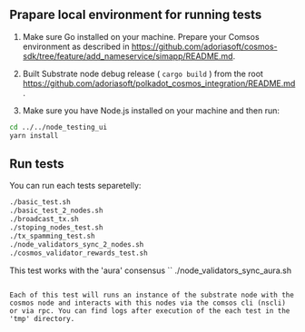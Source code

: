 ## Prapare local environment for running tests

1. Make sure Go installed on your machine.
   Prepare your Comsos environment as described in https://github.com/adoriasoft/cosmos-sdk/tree/feature/add_nameservice/simapp/README.md.

2. Built Substrate node debug release ( ``` cargo build ``` ) from the root https://github.com/adoriasoft/polkadot_cosmos_integration/README.md.

3. Make sure you have Node.js installed on your machine and then run:

```sh
cd ../../node_testing_ui
yarn install
```

## Run tests

You can run each tests separetelly:

```sh
./basic_test.sh
./basic_test_2_nodes.sh
./broadcast_tx.sh
./stoping_nodes_test.sh
./tx_spamming_test.sh
./node_validators_sync_2_nodes.sh
./cosmos_validator_rewards_test.sh
```

This test works with the 'aura' consensus
``
./node_validators_sync_aura.sh
```

Each of this test will runs an instance of the substrate node with the cosmos node and interacts with this nodes via the comsos cli (nscli) or via rpc. You can find logs after execution of the each test in the 'tmp' directory.
